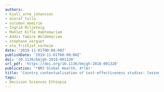 ```yaml
---
authors:
- kjell_arne_johansson
- mieraf_tolla
- solomon_memirie
- Ingrid Miljeteig
- Mahlet Kifle Habtemariam
- Addis Tamire Woldemariam
- stephane_verguet
- ole_frithjof_norheim
date: '2019-11-01T00:00:00Z'
publishDate: '2019-11-01T00:00:00Z'
doi: '10.1136/bmjgh-2018-001320'
url_pdf: 'https://doi.org/10.1136/bmjgh-2018-001320'
publication: '*BMJ Global Health, 4*(6)'
title: 'Country contextualisation of cost-effectiveness studies: lessons from Ethiopia'
tags:
- Decision Sciences Ethiopia
---
```


